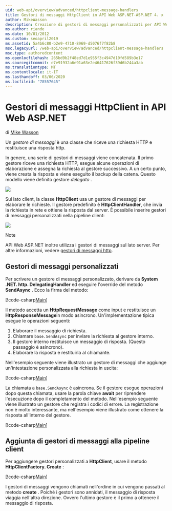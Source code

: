 ```yaml
---
uid: web-api/overview/advanced/httpclient-message-handlers
title: Gestori di messaggi HttpClient in API Web ASP.NET-ASP.NET 4. x
author: MikeWasson
description: Creazione di gestori di messaggi personalizzati per API Web ASP.NET in ASP.NET 4. x
ms.author: riande
ms.date: 10/01/2012
ms.custom: seoapril2019
ms.assetid: 5a4b6c80-b2e9-4710-8969-d5076f7f82b8
msc.legacyurl: /web-api/overview/advanced/httpclient-message-handlers
msc.type: authoredcontent
ms.openlocfilehash: 265bd9b2f48ed7d1e955f3c4947d10fd589b3e17
ms.sourcegitcommit: e7e91932a6e91a63e2e46417626f39d6b244a3ab
ms.translationtype: MT
ms.contentlocale: it-IT
ms.lasthandoff: 03/06/2020
ms.locfileid: "78557645"
---
```

# <a name="httpclient-message-handlers-in-aspnet-web-api"></a>Gestori di messaggi HttpClient in API Web ASP.NET

di [Mike Wasson](https://github.com/MikeWasson)

Un *gestore di messaggi* è una classe che riceve una richiesta HTTP e restituisce una risposta http.

In genere, una serie di gestori di messaggi viene concatenata. Il primo gestore riceve una richiesta HTTP, esegue alcune operazioni di elaborazione e assegna la richiesta al gestore successivo. A un certo punto, viene creata la risposta e viene eseguito il backup della catena. Questo modello viene definito gestore *delegato* .

![](httpclient-message-handlers/_static/image1.png)

Sul lato client, la classe **HttpClient** usa un gestore di messaggi per elaborare le richieste. Il gestore predefinito è **HttpClientHandler**, che invia la richiesta in rete e ottiene la risposta dal server. È possibile inserire gestori di messaggi personalizzati nella pipeline client:

![](httpclient-message-handlers/_static/image2.png)

> [!NOTE]
> API Web ASP.NET inoltre utilizza i gestori di messaggi sul lato server. Per altre informazioni, vedere [gestori di messaggi http](http-message-handlers.md).

## <a name="custom-message-handlers"></a>Gestori di messaggi personalizzati

Per scrivere un gestore di messaggi personalizzato, derivare da **System .NET. http. DelegatingHandler** ed eseguire l'override del metodo **SendAsync** . Ecco la firma del metodo:

[!code-csharp[Main](httpclient-message-handlers/samples/sample1.cs)]

Il metodo accetta un **HttpRequestMessage** come input e restituisce un **HttpResponseMessage**in modo asincrono. Un'implementazione tipica esegue le operazioni seguenti:

1. Elaborare il messaggio di richiesta.
2. Chiamare `base.SendAsync` per inviare la richiesta al gestore interno.
3. Il gestore interno restituisce un messaggio di risposta. (Questo passaggio è asincrono).
4. Elaborare la risposta e restituirla al chiamante.

Nell'esempio seguente viene illustrato un gestore di messaggi che aggiunge un'intestazione personalizzata alla richiesta in uscita:

[!code-csharp[Main](httpclient-message-handlers/samples/sample2.cs)]

La chiamata a `base.SendAsync` è asincrona. Se il gestore esegue operazioni dopo questa chiamata, usare la parola chiave **await** per riprendere l'esecuzione dopo il completamento del metodo. Nell'esempio seguente viene illustrato un gestore che registra i codici di errore. La registrazione non è molto interessante, ma nell'esempio viene illustrato come ottenere la risposta all'interno del gestore.

[!code-csharp[Main](httpclient-message-handlers/samples/sample3.cs?highlight=10,13)]

## <a name="adding-message-handlers-to-the-client-pipeline"></a>Aggiunta di gestori di messaggi alla pipeline client

Per aggiungere gestori personalizzati a **HttpClient**, usare il metodo **HttpClientFactory. Create** :

[!code-csharp[Main](httpclient-message-handlers/samples/sample4.cs)]

I gestori di messaggi vengono chiamati nell'ordine in cui vengono passati al metodo **create** . Poiché i gestori sono annidati, il messaggio di risposta viaggia nell'altra direzione. Ovvero l'ultimo gestore è il primo a ottenere il messaggio di risposta.
